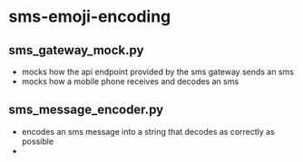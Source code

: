 # sms-emoji-encoding

## sms_gateway_mock.py

* mocks how the api endpoint provided by the sms gateway sends an sms
* mocks how a mobile phone receives and decodes an sms

## sms_message_encoder.py

* encodes an sms message into a string that decodes as correctly as possible
* 